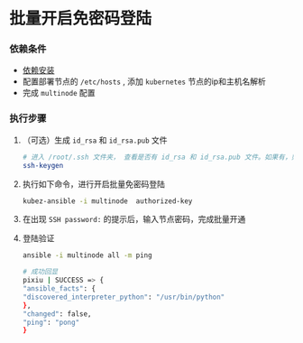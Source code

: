 # 批量开启免密码登陆

### 依赖条件
- [依赖安装](prerequisites.md)
- 配置部署节点的 `/etc/hosts` , 添加 `kubernetes` 节点的ip和主机名解析
- 完成 `multinode` 配置

### 执行步骤
1. （可选）生成 `id_rsa` 和 `id_rsa.pub` 文件
    ```bash
    # 进入 /root/.ssh 文件夹， 查看是否有 id_rsa 和 id_rsa.pub 文件。如果有，则忽略此步骤；如果没有，请执行下面的命令生成
    ssh-keygen
    ```

2. 执行如下命令，进行开启批量免密码登陆
    ``` bash
    kubez-ansible -i multinode  authorized-key
    ```

3. 在出现 `SSH password:` 的提示后，输入节点密码，完成批量开通

4. 登陆验证
    ``` bash
    ansible -i multinode all -m ping

    # 成功回显
    pixiu | SUCCESS => {
    "ansible_facts": {
    "discovered_interpreter_python": "/usr/bin/python"
    },
    "changed": false,
    "ping": "pong"
    }   
    ```

